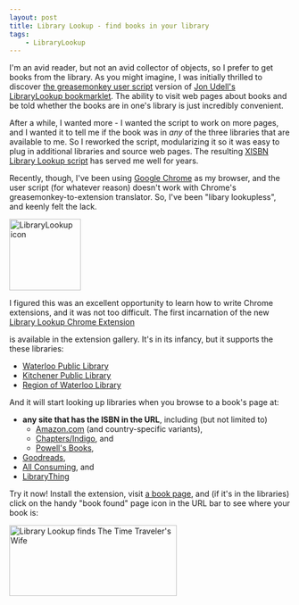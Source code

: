 ```yaml
---
layout: post
title: Library Lookup - find books in your library
tags:
    - LibraryLookup
---
```

I'm an avid reader, but not an avid collector of objects, so I prefer to get books from the library. As you might imagine, I was initially thrilled to discover <a href="http://jonudell.net/udell/2006-01-30-further-adventures-in-lightweight-service-composition.html" />the greasemonkey user script</a> version  of <a href="http://jonudell.net/LibraryLookup.html">Jon Udell's LibraryLookup bookmarklet</a>. The ability to visit web pages about books and be told whether the books are in one's library is just incredibly convenient.

After a while, I wanted more - I wanted the script to work on more pages, and I wanted it to tell me if the book was in <i>any</i> of the three libraries that are available to me. So I reworked the script, modularizing it so it was easy to plug in additional libraries and source web pages. The resulting <a href="http://blairconrad.googlecode.com/svn/trunk/greasemonkey/XisbnLibraryLookupWpl.user.js">XISBN Library Lookup script</a> has served me well for years.

Recently, though, I've been using <a href="http://www.google.com/chrome/">Google Chrome</a> as my browser, and the user script (for whatever reason) doesn't work with Chrome's greasemonkey-to-extension translator. So, I've been "libary lookupless", and keenly felt the lack. 

<div class="images">
<a href="https://chrome.google.com/extensions/detail/lopekoojcojbmfpkbncnpihmjbbkdgdk"><img src="http://blairconrad.files.wordpress.com/2010/07/icon_128.png" border="0" alt="LibraryLookup icon" title="LibraryLookup" width="128" height="128" class="alignright size-full wp-image-571" /></a>
</div>

I figured this was an excellent opportunity to learn how to write Chrome extensions, and it was not too difficult.  The first incarnation of the new
<a href="https://chrome.google.com/extensions/detail/lopekoojcojbmfpkbncnpihmjbbkdgdk">Library Lookup Chrome Extension</a>

is available in the extension gallery. It's in its infancy, but it supports the these libraries:
<ul>
<li><a href="http://www.wpl.ca/">Waterloo Public Library</a></li>
<li><a href="http://kpl.org/">Kitchener Public Library</a></li>
<li><a href="http://rwl.library.on.ca/">Region of Waterloo Library</a></li>
</ul>

And it will start looking up libraries when you browse to a book's page at:
<ul>
<li><b>any site that has the ISBN in the URL</b>, including (but not limited to)
  <ul>
    <li><a href="http://www.amazon.com/">Amazon.com</a> (and country-specific variants),</li>
    <li><a href="http://www.chapters.indigo.ca/">Chapters/Indigo</a>, and</li>
    <li><a href="http://www.powells.com/">Powell's Books</a>,</li>
  </ul>
  <li><a href="http://www.goodreads.com/">Goodreads</a>,</li>
  <li><a href="http://www.allconsuming.net" />All Consuming</a>, and</li>
  <li><a href="http://www.librarything.com">LibraryThing</a></li>
</ul>

Try it now! Install the extension, visit <a href="http://www.amazon.ca/Time-Travelers-Wife-Audrey-Niffenegger/dp/0676976336">a book page</a>, and (if it's in the libraries) click on the handy "book found" page icon in the URL bar to see where your book is:

<div class="images">
<a href="http://blairconrad.files.wordpress.com/2010/07/found_tttw.png"><img src="http://blairconrad.files.wordpress.com/2010/07/found_tttw.png?w=300" alt="Library Lookup finds The Time Traveler&#039;s Wife" title="found_tttw" width="300" height="127" class="aligncenter size-medium wp-image-528" /></a>
</div>

